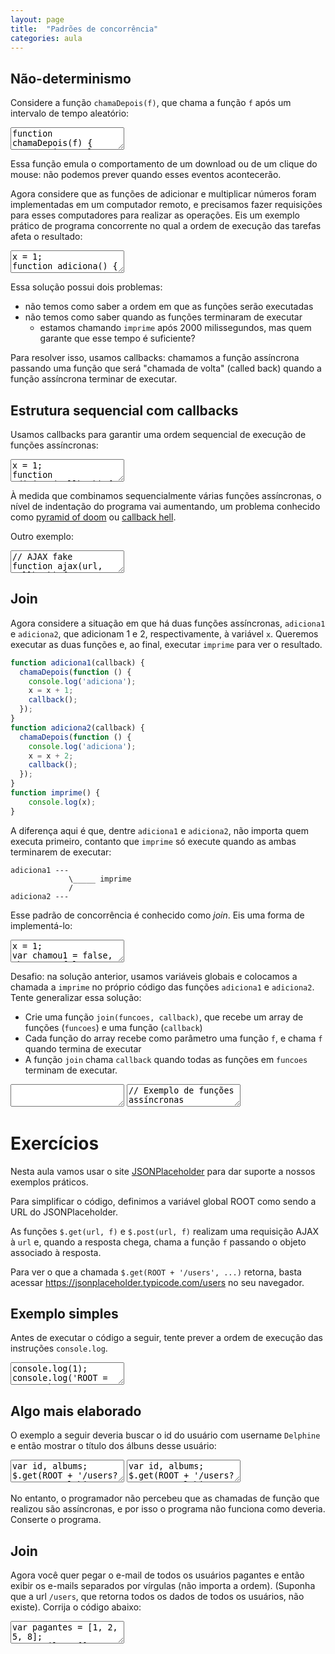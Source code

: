 ```yaml
---
layout: page
title:  "Padrões de concorrência"
categories: aula
---
```


## Não-determinismo

Considere a função `chamaDepois(f)`, que chama a função `f` após um intervalo de tempo aleatório:

<textarea class="code">
function chamaDepois(f) {
    var interval = Math.random() * 1500;
    setTimeout(f, interval);
}
</textarea>

<script type="text/javascript">
function chamaDepois(f) {
    var interval = Math.random() * 1500;
    setTimeout(f, interval);
}
</script>

Essa função emula o comportamento de um download ou de um clique do mouse: não podemos prever quando esses eventos acontecerão.

Agora considere que as funções de adicionar e multiplicar números foram implementadas em um computador remoto, e precisamos fazer requisições para esses computadores para realizar as operações. Eis um exemplo prático de programa concorrente no qual a ordem de execução das tarefas afeta o resultado:

<textarea class="code">
x = 1;
function adiciona() {
  chamaDepois(function () {
    console.log('adiciona');
    x = x + 1;
  });
}
function multiplica() {
  chamaDepois(function () {
    console.log('multiplica');
    x = x * 2;
  });
}
function imprime() {
  console.log(x);
}
adiciona();
multiplica();
setTimeout(imprime, 2000);
</textarea>

Essa solução possui dois problemas:

- não temos como saber a ordem em que as funções serão executadas
- não temos como saber quando as funções terminaram de executar
  - estamos chamando `imprime` após 2000 milissegundos, mas quem garante que esse tempo é suficiente?

Para resolver isso, usamos callbacks: chamamos a função assíncrona passando uma função que será "chamada de volta" (called back) quando a função assíncrona terminar de executar.

## Estrutura sequencial com callbacks

Usamos callbacks para garantir uma ordem sequencial de execução de funções assíncronas:


<textarea class="code">
x = 1;
function adiciona(callback) {
  chamaDepois(function () {
    console.log('adiciona');
    x = x + 1;
    callback();
  });
}
function multiplica(callback) {
  chamaDepois(function () {
    console.log('multiplica');
    x = x * 2;
    callback();
  });
}
function imprime() {
    console.log(x);
}
console.log('a');
adiciona(function () {
  console.log('b');
  multiplica(function () {
    console.log('c');
    imprime();
    console.log('d');
  });
  console.log('e');
});
console.log('f');
</textarea>

À medida que combinamos sequencialmente várias funções assíncronas, o nível de indentação do programa vai aumentando, um problema conhecido como [pyramid of doom](https://en.wikipedia.org/wiki/Pyramid_of_doom_(programming)) ou [callback hell](http://callbackhell.com/).

Outro exemplo:

<textarea class="code">
// AJAX fake
function ajax(url, callback) {
    var intervalo = Math.random() * 1500;
    setTimeout(callback, intervalo);
}

console.log(1);
ajax('http://imagem.com/', function (img) {
    console.log(2);
    ajax('http://processa-imagem', function (img) {
        console.log(3);
        console.log('exibindo a imagem...');
        console.log(4);
    });
    console.log(5);
});
console.log(6);
</textarea>

## Join

Agora considere a situação em que há duas funções assíncronas, `adiciona1` e `adiciona2`, que adicionam 1 e 2, respectivamente, à variável `x`. Queremos executar as duas funções e, ao final, executar `imprime` para ver o resultado.

```javascript
function adiciona1(callback) {
  chamaDepois(function () {
    console.log('adiciona');
    x = x + 1;
    callback();
  });
}
function adiciona2(callback) {
  chamaDepois(function () {
    console.log('adiciona');
    x = x + 2;
    callback();
  });
}
function imprime() {
    console.log(x);
}
```

A diferença aqui é que, dentre `adiciona1` e `adiciona2`, não importa quem executa primeiro, contanto que `imprime` só execute quando as ambas terminarem de executar:

```
adiciona1 ---
             \_____ imprime
             /
adiciona2 ---
```

Esse padrão de concorrência é conhecido como *join*. Eis uma forma de implementá-lo:

<textarea class="code">
x = 1;
var chamou1 = false, chamou2 = false;
function adiciona1() {
  chamaDepois(function () {
    console.log('adiciona1');
    chamou1 = true;
    x = x + 1;
    if (chamou1 && chamou2) {
        imprime();
    }
  });
}
function adiciona2() {
  chamaDepois(function () {
    console.log('adiciona2');
    chamou2 = true;
    x = x + 2;
    if (chamou1 && chamou2) {
      imprime();
    }  
  });
}
function imprime() {
    console.log(x);
}
adiciona1();
adiciona2();
</textarea>

Desafio: na solução anterior, usamos variáveis globais e colocamos a chamada a `imprime` no próprio código das funções `adiciona1` e `adiciona2`. Tente generalizar essa solução:

- Crie uma função `join(funcoes, callback)`, que recebe um array de funções (`funcoes`) e uma função (`callback`)
- Cada função do array recebe como parâmetro uma função `f`, e chama `f` quando termina de executar
- A função `join` chama `callback` quando todas as funções em `funcoes` terminam de executar.

<textarea class="code">
</textarea>

<textarea class="answer">
// Exemplo de funções assíncronas

x = 1;
function adiciona1(callback) {
  chamaDepois(function () {
    x = x + 1;
    callback();
  });
}
function adiciona2(callback) {
  chamaDepois(function () {
    x = x + 2;
    callback();
  });
}

///////////////

function join(funcoes, callback) {
  var i, funcao;
  var n = funcoes.length;
  var contador = 0;
  
  function concluiFuncao() {
    contador++;
    if (contador == n) {
      callback();
    }
  }
  
  for (i = 0; i < n; i++) {
    funcao = funcoes[i];
    funcao(concluiFuncao);
  }
}

join([adiciona1, adiciona2], () => { console.log(x) });
</textarea>

# Exercícios

Nesta aula vamos usar o site [JSONPlaceholder](https://jsonplaceholder.typicode.com/) para dar suporte a nossos exemplos práticos.

Para simplificar o código, definimos a variável global ROOT como sendo a URL do JSONPlaceholder.

<script type="text/javascript">
    ROOT = 'https://jsonplaceholder.typicode.com';
</script>

As funções `$.get(url, f)` e `$.post(url, f)` realizam uma requisição AJAX à `url` e, quando a resposta chega, chama a função `f` passando o objeto associado à resposta.

Para ver o que a chamada `$.get(ROOT + '/users', ...)` retorna, basta acessar <https://jsonplaceholder.typicode.com/users> no seu navegador.

## Exemplo simples

Antes de executar o código a seguir, tente prever a ordem de execução das instruções `console.log`.

<textarea class="code">
console.log(1);
console.log('ROOT = ', ROOT);
$.get(ROOT + '/users', function (data) {
  console.log(data.map(u => u.name));
});
console.log(2);
</textarea>

## Algo mais elaborado

O exemplo a seguir deveria buscar o id do usuário com username `Delphine` e então mostrar o título dos álbuns desse usuário:

  <textarea class="code">
var id, albums;
$.get(ROOT + '/users?username=Delphine', function (data) {
  id = data[0].id;
});
$.get(ROOT + '/albums?userId=' + id, function (data) {
  albums = data.map(a => a.title);
});
console.log(albums);
</textarea>

<textarea class="code">
var id, albums;
$.get(ROOT + '/users?username=Delphine', function (data) {
  id = data[0].id;
  $.get(ROOT + '/albums?userId=' + id, function (data) {
    albums = data.map(a => a.title);
    console.log(albums);
  });
});
</textarea>

No entanto, o programador não percebeu que as chamadas de função que realizou são assíncronas, e por isso o programa não funciona como deveria. Conserte o programa.

## Join

Agora você quer pegar o e-mail de todos os usuários pagantes e então exibir os e-mails separados por vírgulas (não importa a ordem). (Suponha que a url `/users`, que retorna todos os dados de todos os usuários, não existe). Corrija o código abaixo:

<textarea class="code">
var pagantes = [1, 2, 5, 8];
var emails = [];
function recebeResultado(user) {
  emails.push(user.email);
}
function imprimeResultado() {
  console.log('Emails: ' + emails.join(',') + '.');
}
pagantes.forEach(function (userId) {
  $.get(ROOT + '/users/' + userId, recebeResultado);
});
imprimeResultado();
</textarea>


<!-- 
// Sequencial
function executaOnline(f) {
  var interval = Math.random() * 1500;
  return new Promise((resolve) => {
    setTimeout(() => resolve(f()), interval)
  });
}

async function adiciona(x, y) {
  var ret = await executaOnline(() => x + y);
  console.log('parcial:', ret);
  return ret;
}


async function computa() {
  var x = 1;
  console.log('inicial:', x);
  
  x = await adiciona(x, 1);
  x = await adiciona(x, 2);

  return x;
}

computa().then(ret => console.log('final:', ret));



// join

function executaOnline(f) {
  var interval = Math.random() * 1500;
  return new Promise((resolve) => {
    setTimeout(() => resolve(f()), interval)
  });
}

contador = 0

async function incrementaContador(x) {
  return executaOnline(() => {
    contador += x;
    console.log('incrementa', x);
  });
}


async function computa() {
  console.log('inicial:', contador);

  await Promise.all([
    incrementaContador(1),
    incrementaContador(2)]);

  console.log('final:', contador)
  return x;
}

computa().then(ret => console.log('final:', ret));

 -->